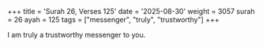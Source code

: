 +++
title = 'Surah 26, Verses 125'
date = '2025-08-30'
weight = 3057
surah = 26
ayah = 125
tags = ["messenger", "truly", "trustworthy"]
+++

I am truly a trustworthy messenger to you.